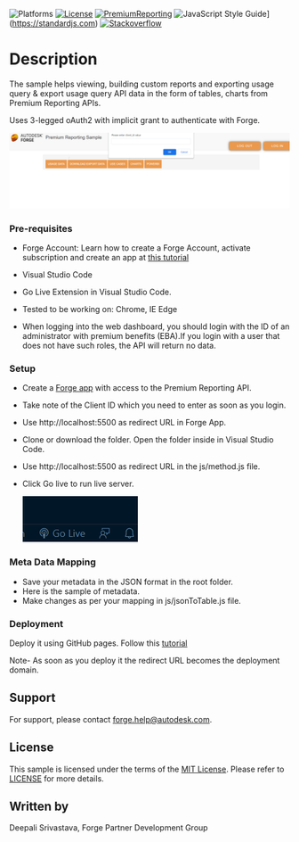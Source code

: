 
![Platforms](https://img.shields.io/badge/platform-windows%20%7C%20osx%20%7C%20linux-lightgray.svg)
[![License](http://img.shields.io/:license-mit-blue.svg)](http://opensource.org/licenses/MIT)
[![PremiumReporting](https://img.shields.io/badge/TokenFlex-v1-green.svg)](https://forge.autodesk.com/en/docs/insights/v1/developers_guide/overview/)
![JavaScript Style Guide](https://img.shields.io/badge/code_style-standard-brightgreen.svg)](https://standardjs.com)
[![Stackoverflow](https://img.shields.io/badge/ask-stackoverflow-yellow.svg)](https://stackoverflow.com/questions/ask?tags=%5bautodesk-forge)

# Description

The sample helps viewing, building custom reports and exporting usage query  & export usage query API data in the form of tables, charts from Premium Reporting APIs.

Uses 3-legged oAuth2 with implicit grant to authenticate with Forge. 

![1663190060688](thumbnail.PNG)

### Pre-requisites

- Forge Account: Learn how to create a Forge Account, activate subscription and create an app at [this tutorial](http://learnforge.autodesk.io/#/account/)

- Visual Studio Code 

- Go Live Extension in Visual Studio Code.

- Tested to be working on: Chrome, IE Edge


- When logging into the web dashboard, you should login with the ID of an administrator with premium benefits (EBA).If you login with a user that does not have such roles, the API will return no data.



### Setup

- Create a [Forge app](https://learnforge.autodesk.io/#/account/?id=create-an-app ) with access to the Premium Reporting API.

- Take note of the Client ID which you need to enter as soon as you login.

-  Use http://localhost:5500 as redirect URL in Forge App.

- Clone or download the folder. Open the folder inside in Visual Studio Code.  

- Use http://localhost:5500 as redirect URL in the js/method.js file.

- Click Go live to run live server.

  ![1663191439013](golive.png)

  

### Meta Data Mapping


- Save your metadata in the JSON format in the root folder. 
- Here is the sample of metadata.
- Make changes as per your mapping in js/jsonToTable.js file.



### Deployment

Deploy it using GitHub pages. Follow this [tutorial](https://www.youtube.com/watch?v=SKXkC4SqtRk)

Note- As soon as you deploy it the redirect URL becomes the deployment domain.

## Support

For support, please contact forge.help@autodesk.com.

## License

This sample is licensed under the terms of the [MIT License](https://tldrlegal.com/license/mit-license).
Please refer to [LICENSE](LICENSE) for more details.

## Written by

Deepali Srivastava, Forge Partner Development Group

